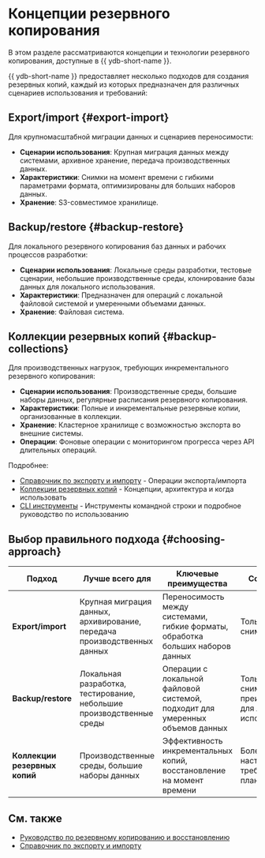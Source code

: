 # Концепции резервного копирования

В этом разделе рассматриваются концепции и технологии резервного копирования, доступные в {{ ydb-short-name }}.

{{ ydb-short-name }} предоставляет несколько подходов для создания резервных копий, каждый из которых предназначен для различных сценариев использования и требований:

## Export/import {#export-import}

Для крупномасштабной миграции данных и сценариев переносимости:

- **Сценарии использования**: Крупная миграция данных между системами, архивное хранение, передача производственных данных.
- **Характеристики**: Снимки на момент времени с гибкими параметрами формата, оптимизированы для больших наборов данных.
- **Хранение**: S3-совместимое хранилище.

## Backup/restore {#backup-restore}

Для локального резервного копирования баз данных и рабочих процессов разработки:

- **Сценарии использования**: Локальные среды разработки, тестовые сценарии, небольшие производственные среды, клонирование базы данных для локального использования.
- **Характеристики**: Предназначен для операций с локальной файловой системой и умеренными объемами данных.
- **Хранение**: Файловая система.

## Коллекции резервных копий {#backup-collections}

Для производственных нагрузок, требующих инкрементального резервного копирования:

- **Сценарии использования**: Производственные среды, большие наборы данных, регулярные расписания резервного копирования.
- **Характеристики**: Полные и инкрементальные резервные копии, организованные в коллекции.
- **Хранение**: Кластерное хранилище с возможностью экспорта во внешние системы.
- **Операции**: Фоновые операции с мониторингом прогресса через API длительных операций.

Подробнее:

- [Справочник по экспорту и импорту](../reference/ydb-cli/export-import/index.md) - Операции экспорта/импорта
- [Коллекции резервных копий](backup/collections.md) - Концепции, архитектура и когда использовать
- [CLI инструменты](../reference/ydb-cli/export-import/backup-collections/index.md) - Инструменты командной строки и подробное руководство по использованию

## Выбор правильного подхода {#choosing-approach}

| Подход | Лучше всего для | Ключевые преимущества | Соображения |
|--------|-----------------|----------------------|-------------|
| **Export/import** | Крупная миграция данных, архивирование, передача производственных данных | Переносимость между системами, гибкие форматы, обработка больших наборов данных | Только полные снимки |
| **Backup/restore** | Локальная разработка, тестирование, небольшие производственные среды | Операции с локальной файловой системой, подходит для умеренных объемов данных | Только полные снимки, преимущественно для локального использования |
| **Коллекции резервных копий** | Производственные среды, большие наборы данных | Эффективность инкрементальных копий, восстановление на момент времени | Более сложная настройка, требует планирования |

## См. также

- [Руководство по резервному копированию и восстановлению](../devops/backup-and-recovery.md)
- [Справочник по экспорту и импорту](../reference/ydb-cli/export-import/index.md)
